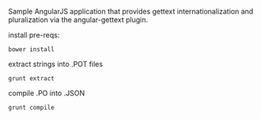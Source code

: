 Sample AngularJS application that provides gettext internationalization and pluralization via the angular-gettext plugin.

install pre-reqs:
	
	bower install
	
extract strings into .POT files

	grunt extract
	
compile .PO into .JSON

	grunt compile
